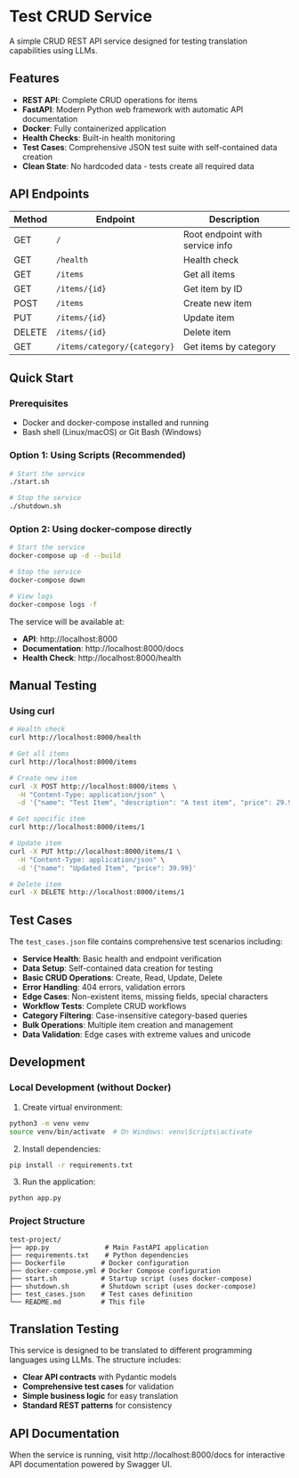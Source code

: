 # Test CRUD Service

A simple CRUD REST API service designed for testing translation capabilities using LLMs.

## Features

- **REST API**: Complete CRUD operations for items
- **FastAPI**: Modern Python web framework with automatic API documentation
- **Docker**: Fully containerized application
- **Health Checks**: Built-in health monitoring
- **Test Cases**: Comprehensive JSON test suite with self-contained data creation
- **Clean State**: No hardcoded data - tests create all required data

## API Endpoints

| Method | Endpoint | Description |
|--------|----------|-------------|
| GET | `/` | Root endpoint with service info |
| GET | `/health` | Health check |
| GET | `/items` | Get all items |
| GET | `/items/{id}` | Get item by ID |
| POST | `/items` | Create new item |
| PUT | `/items/{id}` | Update item |
| DELETE | `/items/{id}` | Delete item |
| GET | `/items/category/{category}` | Get items by category |

## Quick Start

### Prerequisites
- Docker and docker-compose installed and running
- Bash shell (Linux/macOS) or Git Bash (Windows)

### Option 1: Using Scripts (Recommended)
```bash
# Start the service
./start.sh

# Stop the service
./shutdown.sh
```

### Option 2: Using docker-compose directly
```bash
# Start the service
docker-compose up -d --build

# Stop the service
docker-compose down

# View logs
docker-compose logs -f
```

The service will be available at:
- **API**: http://localhost:8000
- **Documentation**: http://localhost:8000/docs
- **Health Check**: http://localhost:8000/health

## Manual Testing

### Using curl

```bash
# Health check
curl http://localhost:8000/health

# Get all items
curl http://localhost:8000/items

# Create new item
curl -X POST http://localhost:8000/items \
  -H "Content-Type: application/json" \
  -d '{"name": "Test Item", "description": "A test item", "price": 29.99, "category": "Test"}'

# Get specific item
curl http://localhost:8000/items/1

# Update item
curl -X PUT http://localhost:8000/items/1 \
  -H "Content-Type: application/json" \
  -d '{"name": "Updated Item", "price": 39.99}'

# Delete item
curl -X DELETE http://localhost:8000/items/1
```

## Test Cases

The `test_cases.json` file contains comprehensive test scenarios including:

- **Service Health**: Basic health and endpoint verification
- **Data Setup**: Self-contained data creation for testing
- **Basic CRUD Operations**: Create, Read, Update, Delete
- **Error Handling**: 404 errors, validation errors
- **Edge Cases**: Non-existent items, missing fields, special characters
- **Workflow Tests**: Complete CRUD workflows
- **Category Filtering**: Case-insensitive category-based queries
- **Bulk Operations**: Multiple item creation and management
- **Data Validation**: Edge cases with extreme values and unicode

## Development

### Local Development (without Docker)

1. Create virtual environment:
```bash
python3 -m venv venv
source venv/bin/activate  # On Windows: venv\Scripts\activate
```

2. Install dependencies:
```bash
pip install -r requirements.txt
```

3. Run the application:
```bash
python app.py
```

### Project Structure

```
test-project/
├── app.py              # Main FastAPI application
├── requirements.txt    # Python dependencies
├── Dockerfile         # Docker configuration
├── docker-compose.yml # Docker Compose configuration
├── start.sh           # Startup script (uses docker-compose)
├── shutdown.sh        # Shutdown script (uses docker-compose)
├── test_cases.json    # Test cases definition
└── README.md          # This file
```

## Translation Testing

This service is designed to be translated to different programming languages using LLMs. The structure includes:

- **Clear API contracts** with Pydantic models
- **Comprehensive test cases** for validation
- **Simple business logic** for easy translation
- **Standard REST patterns** for consistency

## API Documentation

When the service is running, visit http://localhost:8000/docs for interactive API documentation powered by Swagger UI.
